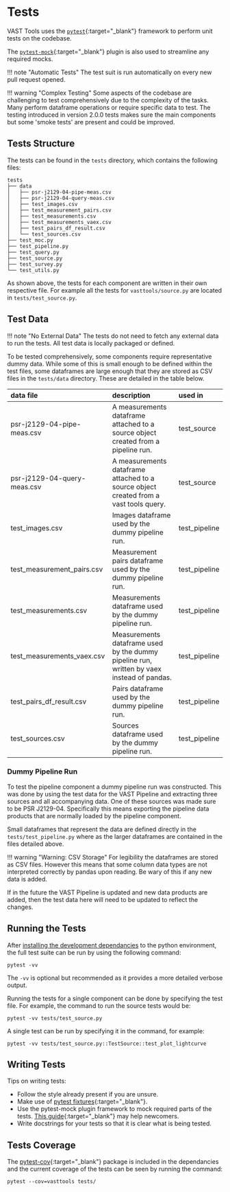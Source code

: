 # Tests

VAST Tools uses the [`pytest`](https://pytest.org){:target="_blank"} framework to perform unit tests on the codebase.

The [`pytest-mock`](https://github.com/pytest-dev/pytest-mock/){:target="_blank"} plugin is also used to streamline any required mocks.

!!! note "Automatic Tests"
    The test suit is run automatically on every new pull request opened.

!!! warning "Complex Testing"
    Some aspects of the codebase are challenging to test comprehensively due to the complexity of the tasks.
    Many perform dataframe operations or require specific data to test.
    The testing introduced in version 2.0.0 tests makes sure the main components but some 'smoke tests' are present and could be improved.

## Tests Structure

The tests can be found in the `tests` directory, which contains the following files:

```terminal
tests
├── data
│   ├── psr-j2129-04-pipe-meas.csv
│   ├── psr-j2129-04-query-meas.csv
│   ├── test_images.csv
│   ├── test_measurement_pairs.csv
│   ├── test_measurements.csv
│   ├── test_measurements_vaex.csv
│   ├── test_pairs_df_result.csv
│   └── test_sources.csv
├── test_moc.py
├── test_pipeline.py
├── test_query.py
├── test_source.py
├── test_survey.py
└── test_utils.py
```

As shown above, the tests for each component are written in their own respective file.
For example all the tests for `vasttools/source.py` are located in `tests/test_source.py`.

## Test Data

!!! note "No External Data"
    The tests do not need to fetch any external data to run the tests.
    All test data is locally packaged or defined.

To be tested comprehensively, some components require representative dummy data.
While some of this is small enough to be defined within the test files, some dataframes are large enough that they are stored as CSV files in the `tests/data` directory.
These are detailed in the table below.

 
| data file                    | description                                                                               |      used in  |
|:-----------------------------|:------------------------------------------------------------------------------------------|:--------------|
|  psr-j2129-04-pipe-meas.csv  | A measurements dataframe attached to a source object created from a pipeline run.         | test_source   | 
|  psr-j2129-04-query-meas.csv | A measurements dataframe attached to a source object created from a vast tools query.     | test_source   | 
|  test_images.csv             | Images dataframe used by the dummy pipeline run.                                          | test_pipeline | 
|  test_measurement_pairs.csv  | Measurement pairs dataframe used by the dummy pipeline run.                               | test_pipeline | 
|  test_measurements.csv       | Measurements dataframe used by the dummy pipeline run.                                    | test_pipeline | 
|  test_measurements_vaex.csv  | Measurements dataframe used by the dummy pipeline run, written by vaex instead of pandas. | test_pipeline | 
|  test_pairs_df_result.csv    | Pairs dataframe used by the dummy pipeline run.                                           | test_pipeline | 
|  test_sources.csv            | Sources dataframe used by the dummy pipeline run.                                         | test_pipeline | 
 
### Dummy Pipeline Run

To test the pipeline component a dummy pipeline run was constructed.
This was done by using the test data for the VAST Pipeline and extracting three sources and all accompanying data.
One of these sources was made sure to be PSR J2129-04.
Specifically this means exporting the pipeline data products that are normally loaded by the pipeline component.

Small dataframes that represent the data are defined directly in the `tests/test_pipeline.py` where as the larger dataframes are contained in the files detailed above.

!!! warning "Warning: CSV Storage"
    For legibility the dataframes are stored as CSV files.
    However this means that some column data types are not interpreted correctly by pandas upon reading.
    Be wary of this if any new data is added.

If in the future the VAST Pipeline is updated and new data products are added, then the test data here will need to be updated to reflect the changes.

## Running the Tests

After [installing the development dependancies](../../getting_started/installation#development-install) to the python environment, the full test suite can be run by using the following command:

```terminal
pytest -vv
```

The `-vv` is optional but recommended as it provides a more detailed verbose output.

Running the tests for a single component can be done by specifying the test file.
For example, the command to run the source tests would be:

```terminal
pytest -vv tests/test_source.py
```

A single test can be run by specifying it in the command, for example:

```terminal
pytest -vv tests/test_source.py::TestSource::test_plot_lightcurve
```

## Writing Tests

Tips on writing tests:

* Follow the style already present if you are unsure.
* Make use of [pytest fixtures](https://docs.pytest.org/en/latest/how-to/fixtures.html){:target="_blank"}.
* Use the pytest-mock plugin framework to mock required parts of the tests. [This guide](https://medium.com/analytics-vidhya/mocking-in-python-with-pytest-mock-part-i-6203c8ad3606){:target="_blank"} may help newcomers.
* Write docstrings for your tests so that it is clear what is being tested.

## Tests Coverage

The [pytest-cov](https://pytest-cov.readthedocs.io/en/latest/){:target="_blank"} package is included in the dependancies and the current coverage of the tests can be seen by running the command:

```terminal
pytest --cov=vasttools tests/
```